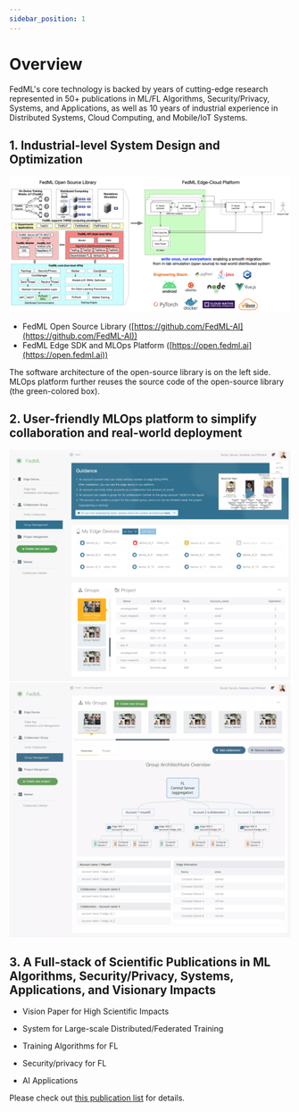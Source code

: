 ```yaml
---
sidebar_position: 1
---
```


# Overview

FedML's core technology is backed by years of cutting-edge research represented in 50+ publications in ML/FL Algorithms, Security/Privacy, Systems, and Applications, as well as 10 years of industrial experience in Distributed Systems, Cloud Computing, and Mobile/IoT Systems.

## 1. Industrial-level System Design and Optimization

<img src="./../_static/image/fedml.png" alt="parrot" style="width:650px;"/>

- FedML Open Source Library ([https://github.com/FedML-AI](https://github.com/FedML-AI))
- FedML Edge SDK and MLOps Platform ([https://open.fedml.ai](https://open.fedml.ai))

The software architecture of the open-source library is on the left side.
MLOps platform further reuses the source code of the open-source library (the green-colored box).

## 2. User-friendly MLOps platform to simplify collaboration and real-world deployment

<img src="./../_static/image/mlops0.png" alt="parrot" style="width:650px;"/>
<img src="./../_static/image/mlops_ui2.png" alt="parrot" style="width:650px;"/>

## 3. A Full-stack of Scientific Publications in ML Algorithms, Security/Privacy, Systems, Applications, and Visionary Impacts

- Vision Paper for High Scientific Impacts

- System for Large-scale Distributed/Federated Training

- Training Algorithms for FL

- Security/privacy for FL

- AI Applications

Please check out [this publication list](./../resources/papers.md) for details.
